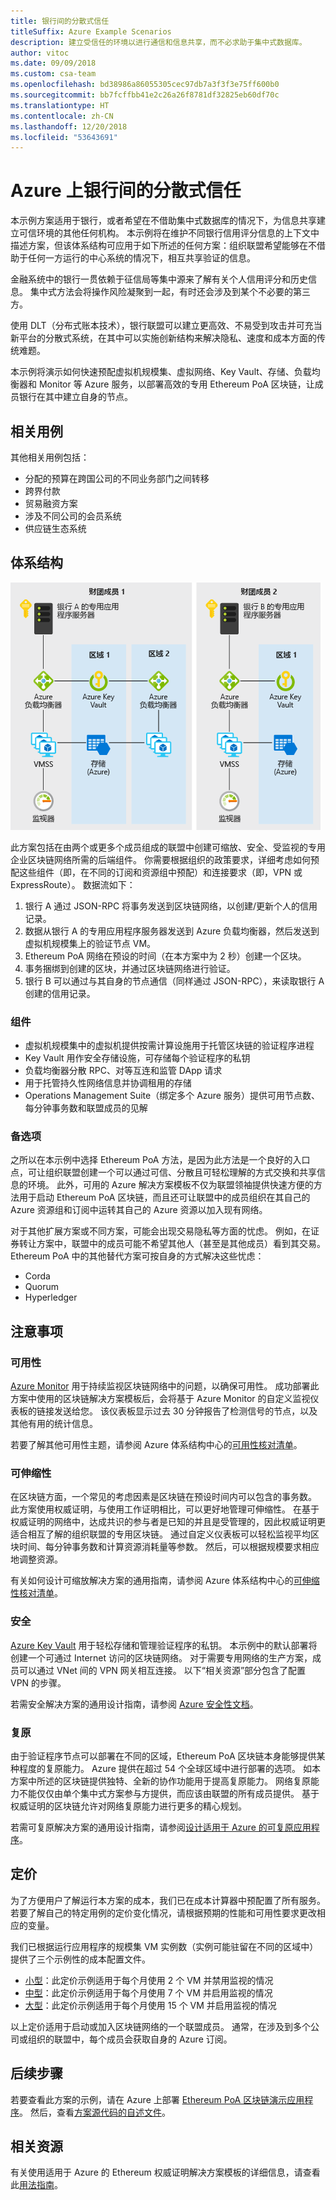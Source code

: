 ```yaml
---
title: 银行间的分散式信任
titleSuffix: Azure Example Scenarios
description: 建立受信任的环境以进行通信和信息共享，而不必求助于集中式数据库。
author: vitoc
ms.date: 09/09/2018
ms.custom: csa-team
ms.openlocfilehash: bd38986a86055305cec97db7a3f3f3e75ff600b0
ms.sourcegitcommit: bb7fcffbb41e2c26a26f8781df32825eb60df70c
ms.translationtype: HT
ms.contentlocale: zh-CN
ms.lasthandoff: 12/20/2018
ms.locfileid: "53643691"
---
```

# <a name="decentralized-trust-between-banks-on-azure"></a>Azure 上银行间的分散式信任

本示例方案适用于银行，或者希望在不借助集中式数据库的情况下，为信息共享建立可信环境的其他任何机构。 本示例将在维护不同银行信用评分信息的上下文中描述方案，但该体系结构可应用于如下所述的任何方案：组织联盟希望能够在不借助于任何一方运行的中心系统的情况下，相互共享验证的信息。

金融系统中的银行一贯依赖于征信局等集中源来了解有关个人信用评分和历史信息。 集中式方法会将操作风险凝聚到一起，有时还会涉及到某个不必要的第三方。

使用 DLT（分布式账本技术），银行联盟可以建立更高效、不易受到攻击并可充当新平台的分散式系统，在其中可以实施创新结构来解决隐私、速度和成本方面的传统难题。

本示例将演示如何快速预配虚拟机规模集、虚拟网络、Key Vault、存储、负载均衡器和 Monitor 等 Azure 服务，以部署高效的专用 Ethereum PoA 区块链，让成员银行在其中建立自身的节点。

## <a name="relevant-use-cases"></a>相关用例

其他相关用例包括：

- 分配的预算在跨国公司的不同业务部门之间转移
- 跨界付款
- 贸易融资方案
- 涉及不同公司的会员系统
- 供应链生态系统

## <a name="architecture"></a>体系结构

![分散式银行信任体系结构示意图](./media/architecture-decentralized-trust.png)

此方案包括在由两个或更多个成员组成的联盟中创建可缩放、安全、受监视的专用企业区块链网络所需的后端组件。 你需要根据组织的政策要求，详细考虑如何预配这些组件（即，在不同的订阅和资源组中预配）和连接要求（即，VPN 或 ExpressRoute）。 数据流如下：

1. 银行 A 通过 JSON-RPC 将事务发送到区块链网络，以创建/更新个人的信用记录。
2. 数据从银行 A 的专用应用程序服务器发送到 Azure 负载均衡器，然后发送到虚拟机规模集上的验证节点 VM。
3. Ethereum PoA 网络在预设的时间（在本方案中为 2 秒）创建一个区块。
4. 事务捆绑到创建的区块，并通过区块链网络进行验证。
5. 银行 B 可以通过与其自身的节点通信（同样通过 JSON-RPC），来读取银行 A 创建的信用记录。

### <a name="components"></a>组件

- 虚拟机规模集中的虚拟机提供按需计算设施用于托管区块链的验证程序进程
- Key Vault 用作安全存储设施，可存储每个验证程序的私钥
- 负载均衡器分散 RPC、对等互连和监管 DApp 请求
- 用于托管持久性网络信息并协调租用的存储
- Operations Management Suite（绑定多个 Azure 服务）提供可用节点数、每分钟事务数和联盟成员的见解

### <a name="alternatives"></a>备选项

之所以在本示例中选择 Ethereum PoA 方法，是因为此方法是一个良好的入口点，可让组织联盟创建一个可以通过可信、分散且可轻松理解的方式交换和共享信息的环境。 此外，可用的 Azure 解决方案模板不仅为联盟领袖提供快速方便的方法用于启动 Ethereum PoA 区块链，而且还可让联盟中的成员组织在其自己的 Azure 资源组和订阅中运转其自己的 Azure 资源以加入现有网络。

对于其他扩展方案或不同方案，可能会出现交易隐私等方面的忧虑。 例如，在证券转让方案中，联盟中的成员可能不希望其他人（甚至是其他成员）看到其交易。 Ethereum PoA 中的其他替代方案可按自身的方式解决这些忧虑：

- Corda
- Quorum
- Hyperledger

## <a name="considerations"></a>注意事项

### <a name="availability"></a>可用性

[Azure Monitor][monitor] 用于持续监视区块链网络中的问题，以确保可用性。 成功部署此方案中使用的区块链解决方案模板后，会将基于 Azure Monitor 的自定义监视仪表板的链接发送给您。 该仪表板显示过去 30 分钟报告了检测信号的节点，以及其他有用的统计信息。

若要了解其他可用性主题，请参阅 Azure 体系结构中心的[可用性核对清单][availability]。

### <a name="scalability"></a>可伸缩性

在区块链方面，一个常见的考虑因素是区块链在预设时间内可以包含的事务数。 此方案使用权威证明，与使用工作证明相比，可以更好地管理可伸缩性。 在基于权威证明的网络中，达成共识的参与者是已知的并且是受管理的，因此权威证明更适合相互了解的组织联盟的专用区块链。 通过自定义仪表板可以轻松监视平均区块时间、每分钟事务数和计算资源消耗量等参数。 然后，可以根据规模要求相应地调整资源。

有关如何设计可缩放解决方案的通用指南，请参阅 Azure 体系结构中心的[可伸缩性核对清单][scalability]。

### <a name="security"></a>安全

[Azure Key Vault][vault] 用于轻松存储和管理验证程序的私钥。 本示例中的默认部署将创建一个可通过 Internet 访问的区块链网络。 对于需要专用网络的生产方案，成员可以通过 VNet 间的 VPN 网关相互连接。 以下“相关资源”部分包含了配置 VPN 的步骤。

若需安全解决方案的通用设计指南，请参阅 [Azure 安全性文档][security]。

### <a name="resiliency"></a>复原

由于验证程序节点可以部署在不同的区域，Ethereum PoA 区块链本身能够提供某种程度的复原能力。 Azure 提供在超过 54 个全球区域中进行部署的选项。 如本方案中所述的区块链提供独特、全新的协作功能用于提高复原能力。 网络复原能力不能仅仅由单个集中式方案参与方提供，而应该由联盟的所有成员提供。 基于权威证明的区块链允许对网络复原能力进行更多的精心规划。

若需可复原解决方案的通用设计指南，请参阅[设计适用于 Azure 的可复原应用程序][resiliency]。

## <a name="pricing"></a>定价

为了方便用户了解运行本方案的成本，我们已在成本计算器中预配置了所有服务。 若要了解自己的特定用例的定价变化情况，请根据预期的性能和可用性要求更改相应的变量。

我们已根据运行应用程序的规模集 VM 实例数（实例可能驻留在不同的区域中）提供了三个示例性的成本配置文件。

- [小型][small-pricing]：此定价示例适用于每个月使用 2 个 VM 并禁用监视的情况
- [中型][medium-pricing]：此定价示例适用于每个月使用 7 个 VM 并启用监视的情况
- [大型][large-pricing]：此定价示例适用于每个月使用 15 个 VM 并启用监视的情况

以上定价适用于启动或加入区块链网络的一个联盟成员。 通常，在涉及到多个公司或组织的联盟中，每个成员会获取自身的 Azure 订阅。

## <a name="next-steps"></a>后续步骤

若要查看此方案的示例，请在 Azure 上部署 [Ethereum PoA 区块链演示应用程序][deploy]。 然后，查看[方案源代码的自述文件][source]。

## <a name="related-resources"></a>相关资源

有关使用适用于 Azure 的 Ethereum 权威证明解决方案模板的详细信息，请查看此[用法指南][guide]。

<!-- links -->
[small-pricing]: https://azure.com/e/4e429d721eb54adc9a1558fae3e67990
[medium-pricing]: https://azure.com/e/bb42cd77437744be8ed7064403bfe2ef
[large-pricing]: https://azure.com/e/e205b443de3e4adfadf4e09ffee30c56
[guide]: /azure/blockchain-workbench/ethereum-poa-deployment
[deploy]: https://portal.azure.com/?pub_source=email&pub_status=success#create/microsoft-azure-blockchain.azure-blockchain-ethereumethereum-poa-consortium
[source]: https://github.com/vitoc/creditscoreblockchain
[monitor]: /azure/monitoring-and-diagnostics/monitoring-overview-azure-monitor
[availability]: /azure/architecture/checklist/availability
[scalability]: /azure/architecture/checklist/scalability
[resiliency]: ../../resiliency/index.md
[security]: /azure/security/
[vault]: https://azure.microsoft.com/services/key-vault/
